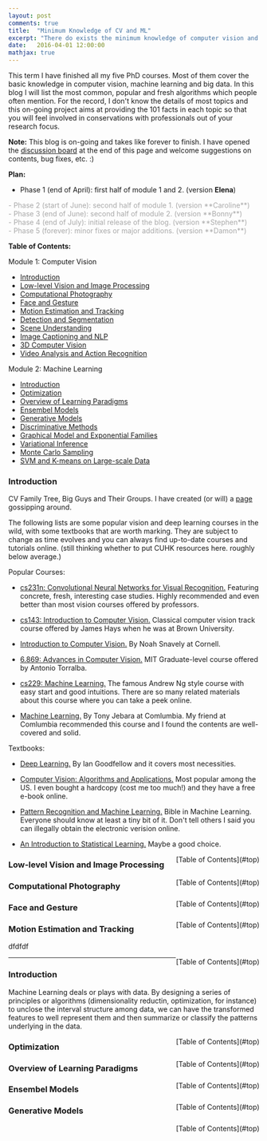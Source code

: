 ```yaml
---
layout: post
comments: true
title:  "Minimum Knowledge of CV and ML"
excerpt: "There do exists the minimum knowledge of computer vision and machine learning in order for us to have a basic, fluent, non-embarassing conversation with professionals. There's a broad span of topics in these two fields and we need a bunch of books to cover them all. This blog just walks through the very basic pipeline of the most famous algorithms."
date:   2016-04-01 12:00:00
mathjax: true
---
```


This term I have finished all my five PhD courses. Most of them cover the basic knowledge in computer vision, machine learning and big data. In this blog I will list the most common, popular and fresh algorithms which people often mention. For the record, I don't know the details of most topics and this on-going project aims at providing the 101 facts in each topic so that you will feel involved in conservations with professionals out of your research focus.


**Note:** This blog is on-going and takes like forever to finish. I have opened the [discussion board](#discuss) at the end of this page and welcome suggestions on contents, bug fixes, etc. :) 

**Plan:**

- Phase 1 (end of April): first half of module 1 and 2. (version **Elena**)<br>
<font color="DarkGrey">
	- Phase 2 (start of June): second half of module 1. (version **Caroline**)<br>
	- Phase 3 (end of June): second half of module 2. (version **Bonny**)<br>
	- Phase 4 (end of July): initial release of the blog. (version **Stephen**)<br>
	- Phase 5 (forever): minor fixes or major additions. (version **Damon**)<br>
</font>


<a name='top'></a>
**Table of Contents:**

Module 1: Computer Vision

- [Introduction](#intro)
- [Low-level Vision and Image Processing](#low)
- [Computational Photography](#graphics)
- [Face and Gesture](#face)
- [Motion Estimation and Tracking](#motion)
- [Detection and Segmentation](#det)
- [Scene Understanding](#scene)
- [Image Captioning and NLP](#caption)
- [3D Computer Vision](#3d)
- [Video Analysis and Action Recognition](#video)

Module 2: Machine Learning

- [Introduction](#intro_ml)
- [Optimization](#opt)
- [Overview of Learning Paradigms](#learning)
- [Ensembel Models](#ensemble)
- [Generative Models](#gen)
- [Discriminative Methods](#dis)
- [Graphical Model and Exponential Families](#grachical)
- [Variational Inference](#vi)
- [Monte Carlo Sampling](#sample)
- [SVM and K-means on Large-scale Data](#svm)

<a name='intro'></a>

### Introduction  
<!--
**Motivation**. In this section we will develop expertise with an intuitive understanding of **backpropagation**, which is a way of computing gradients of expressions through recursive application of **chain rule**. Understanding of this process and its subtleties is critical for you to understand, and effectively develop, design and debug Neural Networks.

**Problem statement**. The core problem studied in this section is as follows: We are given some function \\(f(x)\\) where \\(x\\) is a vector of inputs and we are interested in computing the gradient of \\(f\\) at \\(x\\) (i.e. \\(\nabla f(x)\\) ).

**Motivation**. Recall that the primary reason we are interested in this problem is that in the specific case of Neural Networks, \\(f\\) will correspond to the loss function ( \\(L\\) ) and the inputs \\(x\\) will consist of the training data and the neural network weights. For example, the loss could be the SVM loss function and the inputs are both the training data \\((x\_i,y\_i), i=1 \ldots N\\) and the weights and biases \\(W,b\\). Note that (as is usually the case in Machine Learning) we think of the training data as given and fixed, and of the weights as variables we have control over. Hence, even though we can easily use backpropagation to compute the gradient on the input examples \\(x\_i\\), in practice we usually only compute the gradient for the parameters (e.g. \\(W,b\\)) so that we can use it to perform a parameter update. However, as we will see later in the class the gradient on \\(x\_i\\) can still be useful sometimes, for example for purposes of visualization and interpreting what the Neural Network might be doing.

If you are coming to this class and you're comfortable with deriving gradients with chain rule, we would still like to encourage you to at least skim this section, since it presents a rarely developed view of backpropagation as backward flow in real-valued circuits and any insights you'll gain may help you throughout the class.
-->

CV Family Tree, Big Guys and Their Groups. I have created (or will) a [page](http://www.ee.cuhk.edu.hk/~yangli/community/) gossipping around.

The following lists are some popular vision and deep learning courses in the wild, with some textbooks that are worth marking. They are subject to change as time evolves and you can always find up-to-date courses and tutorials online. (still thinking whether to put CUHK resources here. roughly below average.)

Popular Courses:

- [cs231n: Convolutional Neural Networks for Visual Recognition.](http://cs231n.stanford.edu/) Featuring concrete, fresh, interesting case studies. Highly recommended and even better than most vision courses offered by professors.
- [cs143: Introduction to Computer Vision.](http://cs.brown.edu/courses/csci1430/2011/) Classical computer vision track course offered by James Hays when he was at Brown University.

- [Introduction to Computer Vision.](http://www.cs.cornell.edu/courses/cs4670/2013fa/) By Noah Snavely at  Cornell.
- [6.869: Advances in Computer Vision.](http://6.869.csail.mit.edu/fa13/) MIT Graduate-level course offered by Antonio Torralba.


- [cs229: Machine Learning.](http://cs229.stanford.edu/) The famous Andrew Ng style course with easy start and good intuitions. There are so many related materials about this course where you can take a peek online.
- [Machine Learning.](http://www.cs.columbia.edu/~jebara/4771/index.html) By Tony Jebara at Comlumbia. My friend at Comlumbia recommended this course and I found the contents are well-covered and solid.


Textbooks:

- [Deep Learning.](http://www.deeplearningbook.org/) By Ian Goodfellow and it covers most necessities.
- [Computer Vision: Algorithms and Applications.](http://szeliski.org/Book/) Most popular among the US. I even bought a hardcopy (cost me too much!) and they have a free e-book online.

- [Pattern Recognition and Machine Learning.](http://research.microsoft.com/en-us/um/people/cmbishop/prml/index.htm) Bible in Machine Learning. Everyone should know at least a tiny bit of it. Don't tell others I said you can illegally obtain the electronic verision online.
- [An Introduction to Statistical Learning.](http://www-bcf.usc.edu/~gareth/ISL/) Maybe a good choice.


<span style="float: right">
	[Table of Contents](#top)
</span>


<a name='low'></a>

### Low-level Vision and Image Processing  


<!-- Lets start simple so that we can develop the notation and conventions for more complex expressions. Consider a simple multiplication function of two numbers \\(f(x,y) = x y\\). It is a matter of simple calculus to derive the partial derivative for either input:

$$
f(x,y) = x y \hspace{0.5in} \rightarrow \hspace{0.5in} \frac{\partial f}{\partial x} = y \hspace{0.5in} \frac{\partial f}{\partial y} = x 
$$

**Interpretation**. Keep in mind what the derivatives tell you: They indicate the rate of change of a function with respect to that variable surrounding an infinitesimally small region near a particular point:

$$
\frac{df(x)}{dx} = \lim_{h\ \to 0} \frac{f(x + h) - f(x)}{h}
$$

A technical note is that the division sign on the left-hand sign is, unlike the division sign on the right-hand sign, not a division. Instead, this notation indicates that the operator \\(  \frac{d}{dx} \\) is being applied to the function \\(f\\), and returns a different function (the derivative). A nice way to think about the expression above is that when \\(h\\) is very small, then the function is well-approximated by a straight line, and the derivative is its slope. In other words, the derivative on each variable tells you the sensitivity of the whole expression on its value. For example, if \\(x = 4, y = -3\\) then \\(f(x,y) = -12\\) and the derivative on \\(x\\) \\(\frac{\partial f}{\partial x} = -3\\). This tells us that if we were to increase the value of this variable by a tiny amount, the effect on the whole expression would be to decrease it (due to the negative sign), and by three times that amount. This can be seen by rearranging the above equation ( \\( f(x + h) = f(x) + h \frac{df(x)}{dx} \\) ). Analogously, since \\(\frac{\partial f}{\partial y} = 4\\), we expect that increasing the value of \\(y\\) by some very small amount \\(h\\) would also increase the output of the function (due to the positive sign), and by \\(4h\\).

> The derivative on each variable tells you the sensitivity of the whole expression on its value.

As mentioned, the gradient \\(\nabla f\\) is the vector of partial derivatives, so we have that \\(\nabla f = [\frac{\partial f}{\partial x}, \frac{\partial f}{\partial y}] = [y, x]\\). Even though the gradient is technically a vector, we will often use terms such as *"the gradient on x"* instead of the technically correct phrase *"the partial derivative on x"* for simplicity.

We can also derive the derivatives for the addition operation:

$$
f(x,y) = x + y \hspace{0.5in} \rightarrow \hspace{0.5in} \frac{\partial f}{\partial x} = 1 \hspace{0.5in} \frac{\partial f}{\partial y} = 1
$$

that is, the derivative on both \\(x,y\\) is one regardless of what the values of \\(x,y\\) are. This makes sense, since increasing either \\(x,y\\) would increase the output of \\(f\\), and the rate of that increase would be independent of what the actual values of \\(x,y\\) are (unlike the case of multiplication above). The last function we'll use quite a bit in the class is the *max* operation:

$$
f(x,y) = \max(x, y) \hspace{0.5in} \rightarrow \hspace{0.5in} \frac{\partial f}{\partial x} = \mathbb{1}(x >= y) \hspace{0.5in} \frac{\partial f}{\partial y} = \mathbb{1}(y >= x)
$$

That is, the (sub)gradient is 1 on the input that was larger and 0 on the other input. Intuitively, if the inputs are \\(x = 4,y = 2\\), then the max is 4, and the function is not sensitive to the setting of \\(y\\). That is, if we were to increase it by a tiny amount \\(h\\), the function would keep outputting 4, and therefore the gradient is zero: there is no effect. Of course, if we were to change \\(y\\) by a large amount (e.g. larger than 2), then the value of \\(f\\) would change, but the derivatives tell us nothing about the effect of such large changes on the inputs of a function; They are only informative for tiny, infinitesimally small changes on the inputs, as indicated by the \\(\lim\_{h \rightarrow 0}\\) in its definition. -->

<span style="float: right">
	[Table of Contents](#top)
</span>


<a name='graphics'></a>

### Computational Photography

<span style="float: right">
	[Table of Contents](#top)
</span>

<a name='face'></a>

### Face and Gesture

<span style="float: right">
	[Table of Contents](#top)
</span>

<a name='motion'></a>

### Motion Estimation and Tracking

dfdfdf

<span style="float: right">
	[Table of Contents](#top)
</span>


-----------------------------

<a name='intro_ml'></a>

### Introduction

Machine Learning deals or plays with data. By designing a series of principles or algorithms (dimensionality reductin, optimization, for instance) to unclose the interval structure among data, we can have the transformed features to well represent them and then summarize or classify the patterns underlying in the data.


<span style="float: right">
	[Table of Contents](#top)
</span>

<a name='opt'></a>

### Optimization

<span style="float: right">
	[Table of Contents](#top)
</span>

<a name='learning'></a>

### Overview of Learning Paradigms

<span style="float: right">
	[Table of Contents](#top)
</span>

<a name='ensemble'></a>

### Ensembel Models

<span style="float: right">
	[Table of Contents](#top)
</span>

<a name='gen'></a>

### Generative Models

<span style="float: right">
	[Table of Contents](#top)
</span>


<br>
<br>
<br>

<a name='discuss'></a>